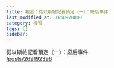 ```yaml
---
title: 複習：從以斯帖記看預定（一）：廢后事件
last_modified_at: 1650978000
category: 複習
tags: []
sidebar: 
---
```


<p>從以斯帖記看預定（一）：廢后事件<br/>
<a href="/posts/269192396" target="_blank">/posts/269192396</a></p>
<p> </p>

